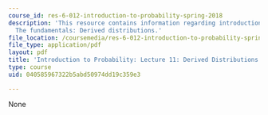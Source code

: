 ```yaml
---
course_id: res-6-012-introduction-to-probability-spring-2018
description: 'This resource contains information regarding introduction to probability:
  The fundamentals: Derived distributions.'
file_location: /coursemedia/res-6-012-introduction-to-probability-spring-2018/040585967322b5abd50974dd19c359e3_MITRES_6_012S18_L11.pdf
file_type: application/pdf
layout: pdf
title: 'Introduction to Probability: Lecture 11: Derived Distributions'
type: course
uid: 040585967322b5abd50974dd19c359e3

---
```

None
